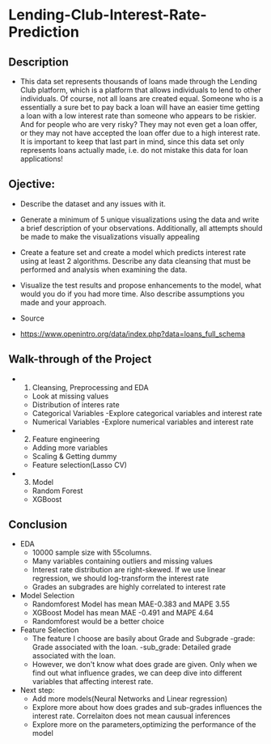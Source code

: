 # Lending-Club-Interest-Rate-Prediction

## Description
 - This data set represents thousands of loans made through the Lending Club platform, which is a platform that allows individuals to lend to other individuals. Of course, not all loans are created equal. Someone who is a essentially a sure bet to pay back a loan will have an easier time getting a loan with a low interest rate than someone who appears to be riskier. And for people who are very risky? They may not even get a loan offer, or they may not have accepted the loan offer due to a high interest rate. It is important to keep that last part in mind, since this data set only represents loans actually made, i.e. do not mistake this data for loan applications!

## Ojective:
- Describe the dataset and any issues with it.
- Generate a minimum of 5 unique visualizations using the data and write a brief description of your observations. Additionally, all attempts should be made to make the visualizations visually appealing
- Create a feature set and create a model which predicts interest rate using at least 2 algorithms. Describe any data cleansing that must be performed and analysis when examining the data.
- Visualize the test results and propose enhancements to the model, what would you do if you had more time. Also describe assumptions you made and your approach.

- Source
- https://www.openintro.org/data/index.php?data=loans_full_schema


## Walk-through of the Project
- 1. Cleansing, Preprocessing and EDA
    - Look at missing values
    - Distribution of interes rate
    - Categorical Variables
        -Explore categorical variables and interest rate
    - Numerical Variables
        -Explore numerical variables and interest rate
- 2. Feature engineering 
    - Adding more variables
    - Scaling & Getting dummy
    - Feature selection(Lasso CV)
- 3. Model
    - Random Forest
    - XGBoost

## Conclusion
- EDA
    - 10000 sample size with 55columns.
    - Many variables containing outliers and missing values
    - Interest rate distribution are right-skewed. If we use linear regression, we should log-transform the interest rate
    - Grades an subgrades are highly correlated to interest rate
- Model Selection
    - Randomforest Model has mean MAE-0.383 and MAPE 3.55
    - XGBoost Model has mean MAE -0.491 and MAPE 4.64
    - Randomforest would be a better choice
- Feature Selection
    - The feature I choose are basily about Grade and Subgrade
        -grade: Grade associated with the loan.
        -sub_grade: Detailed grade associated with the loan.
    - However, we don't know what does grade are given. Only when we find out what influence grades, we can deep dive into different variables that affecting interest rate.
- Next step:
    - Add more models(Neural Networks and Linear regression)
    - Explore more about how does grades and sub-grades influences the interest rate. Correlaiton does not mean causual inferences
    - Explore more on the parameters,optimizing the performance of the model
